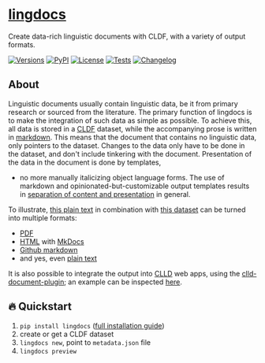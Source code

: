 # [lingdocs](https://fl.mt/lingdocs)

Create data-rich linguistic documents with CLDF, with a variety of output formats.

[![Versions](https://img.shields.io/pypi/pyversions/lingdocs?labelColor=4C566A&color=26619C)](https://www.python.org/)
[![PyPI](https://img.shields.io/pypi/v/lingdocs.svg?labelColor=4C566A&color=5E81AC)](https://pypi.org/project/lingdocs)
[![License](https://img.shields.io/github/license/fmatter/lingdocs?labelColor=4C566A&color=81A1C1)](https://www.apache.org/licenses/LICENSE-2.0)
[![Tests](https://img.shields.io/github/actions/workflow/status/fmatter/lingdocs/tests.yml?label=tests&labelColor=4C566A&color=8FBCBB)](https://github.com/fmatter/lingdocs/actions/workflows/tests.yml)
[![Changelog](https://img.shields.io/badge/changelog-v0.1.4-DC673D?labelColor=4C566A&color=88C0D0)](https://fl.mt/lingdocs/changes/)

## About
Linguistic documents usually contain linguistic data, be it from primary research or sourced from the literature.
The primary function of lingdocs is to make the integration of such data as simple as possible.
To achieve this, all data is stored in a [CLDF](https://cldf.clld.org/) dataset, while the accompanying prose is written in [markdown](https://www.markdownguide.org/).
This means that the document that contains no linguistic data, only pointers to the dataset.
Changes to the data only have to be done in the dataset, and don't include tinkering with the document.
Presentation of the data in the document is done by templates, 

 - no more manually italicizing object language forms.
The use of markdown and opinionated-but-customizable output templates results in [separation of content and presentation](https://en.wikipedia.org/wiki/Separation_of_content_and_presentation) in general.

To illustrate, [this plain text](https://github.com/fmatter/lingdocs/blob/main/docs/demo.txt) in combination with [this dataset](https://github.com/fmatter/lingdocs/tree/main/tests/data/cldf) can be turned into multiple formats:

* [PDF](https://github.com/fmatter/lingdocs-demo/blob/main/doc/output/latex/main.pdf)
* [HTML](https://fmatter.github.io/lingdocs-demo/) with [MkDocs](https://www.mkdocs.org/)
* [Github markdown](https://github.com/fmatter/lingdocs-demo/tree/main/doc/output/github)
* and yes, even [plain text](https://github.com/fmatter/lingdocs-demo/blob/main/doc/output/plain/document.txt)

It is also possible to integrate the output into [CLLD](https://clld.org/) web apps, using the [clld-document-plugin](https://github.com/fmatter/clld-document-plugin/); an example can be inspected [here](https://fl.mt/yawarana-sketch).

## 🔥 Quickstart

1. `pip install lingdocs` ([full installation guide](https://fl.mt/lingdocs/installation))
2. create or get a CLDF dataset
3. `lingdocs new`, point to `metadata.json` file
4. `lingdocs preview`